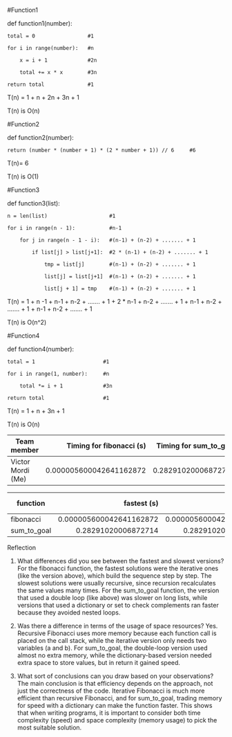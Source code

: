 #Function1


def function1(number):

	total = 0                 #1
	
	for i in range(number):   #n
	
		x = i + 1             #2n
		
		total += x * x        #3n   
 
	return total              #1

T(n) = 1 + n + 2n + 3n + 1

T(n) is O(n)


#Function2

def function2(number):

	return (number * (number + 1) * (2 * number + 1)) // 6     #6

T(n)= 6

T(n) is O(1)


#Function3

def function3(list):

	n = len(list)                    #1
	
	for i in range(n - 1):           #n-1
	
		for j in range(n - 1 - i):   #(n-1) + (n-2) + ....... + 1
		
			if list[j] > list[j+1]:  #2 * (n-1) + (n-2) + ....... + 1
			
				tmp = list[j]        #(n-1) + (n-2) + ....... + 1
				
				list[j] = list[j+1]  #(n-1) + (n-2) + ....... + 1
				
				list[j + 1] = tmp    #(n-1) + (n-2) + ....... + 1

T(n) = 1 + n -1 + n-1 + n-2 + ....... + 1 + 2 * n-1 + n-2 + ....... + 1 + n-1 + n-2 + ....... + 1 + n-1 + n-2 + ....... + 1

T(n) is O(n^2)

#Function4

def function4(number):

	total = 1                      #1
	
	for i in range(1, number):     #n
	
		total *= i + 1             #3n
		
	return total                   #1

T(n) = 1 + n + 3n + 1

T(n) is O(n)



| Team member        | Timing for fibonacci (s)       | Timing for sum_to_goal       |
| ------------------ | -----------------------------: | ---------------------------: |
| Victor Mordi (Me)  |        0.000005600042641162872 |          0.28291020006872714 |




| function        |             fastest (s) |             slowest (s) | difference (s) |
| --------------- | ----------------------: | ----------------------: | -------------: |
| fibonacci       | 0.000005600042641162872 | 0.000005600042641162872 |            0.0 |
| sum_to_goal     |     0.28291020006872714 |     0.28291020006872714 |            0.0 |





Reflection

1. What differences did you see between the fastest and slowest versions?
For the fibonacci function, the fastest solutions were the iterative ones (like the version above), which build the sequence step by step. The slowest solutions were usually recursive, since recursion recalculates the same values many times. For the sum_to_goal function, the version that used a double loop (like above) was slower on long lists, while versions that used a dictionary or set to check complements ran faster because they avoided nested loops.

2. Was there a difference in terms of the usage of space resources?
Yes. Recursive Fibonacci uses more memory because each function call is placed on the call stack, while the iterative version only needs two variables (a and b). For sum_to_goal, the double-loop version used almost no extra memory, while the dictionary-based version needed extra space to store values, but in return it gained speed.

3. What sort of conclusions can you draw based on your observations?
The main conclusion is that efficiency depends on the approach, not just the correctness of the code. Iterative Fibonacci is much more efficient than recursive Fibonacci, and for sum_to_goal, trading memory for speed with a dictionary can make the function faster. This shows that when writing programs, it is important to consider both time complexity (speed) and space complexity (memory usage) to pick the most suitable solution.

